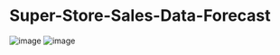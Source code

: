 # Super-Store-Sales-Data-Forecast

![image](https://github.com/yash733/Super-Store-Sales-Data-Forecast/assets/100533686/69f88cc5-4c68-44d2-b754-03f7173495f2)
![image](https://github.com/yash733/Super-Store-Sales-Data-Forecast/assets/100533686/0da5c5ab-f628-4b59-9ace-d10e2e148e13)
